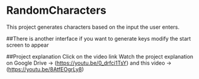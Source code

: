 # RandomCharacters
This project generates characters based on the input the user enters.

##There is another interface if you want to generate keys modify the start screen to appear

##Project explanation Click on the video link
Watch the project explanation on Google Drive -> (https://youtu.be/0_drfci1TsY)
and this video -> (https://youtu.be/8AtfEOgrLy8)
